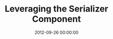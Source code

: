 ---
event: Symfony Live San Francisco 2012
title: "Leveraging the Serializer Component"
youtube_id: 3m3-1Xt9uGE
authors: 
    - Hugo Hamon

layout: youtube
date: 2012-09-26 00:00:00
---